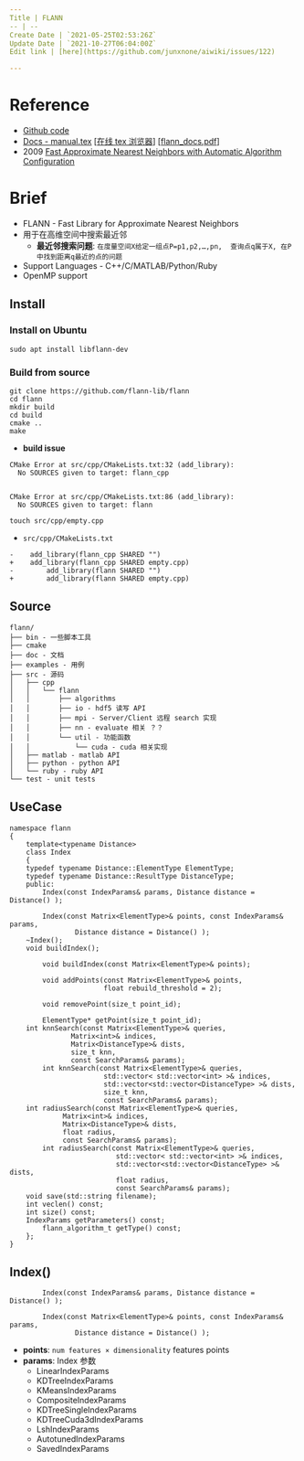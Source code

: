 ```yaml
---
Title | FLANN
-- | --
Create Date | `2021-05-25T02:53:26Z`
Update Date | `2021-10-27T06:04:00Z`
Edit link | [here](https://github.com/junxnone/aiwiki/issues/122)

---
```

# Reference
- [Github code](https://github.com/flann-lib/flann)
- [Docs - manual.tex](https://github.com/flann-lib/flann/blob/master/doc/manual.tex) [[在线 tex 浏览器](http://texviewer.herokuapp.com/)] [[flann_docs.pdf](https://github.com/junxnone/aiwiki/files/7399990/flann_docs.pdf)]
- 2009 [Fast Approximate Nearest Neighbors with Automatic Algorithm Configuration](https://www.cs.ubc.ca/~lowe/papers/09muja.pdf)

# Brief
- FLANN - Fast Library for Approximate Nearest Neighbors
- 用于在高维空间中搜索最近邻
  - **最近邻搜索问题**: `在度量空间X给定一组点P=p1,p2,…,pn,  查询点q属于X, 在P中找到距离q最近的点的问题`
- Support Languages - C++/C/MATLAB/Python/Ruby
- OpenMP support

## Install

### Install on Ubuntu

```
sudo apt install libflann-dev
```

### Build from source

```
git clone https://github.com/flann-lib/flann
cd flann
mkdir build
cd build
cmake ..
make
```

- **build issue**

```
CMake Error at src/cpp/CMakeLists.txt:32 (add_library):
  No SOURCES given to target: flann_cpp


CMake Error at src/cpp/CMakeLists.txt:86 (add_library):
  No SOURCES given to target: flann
```

```
touch src/cpp/empty.cpp
```

- `src/cpp/CMakeLists.txt`

```
-    add_library(flann_cpp SHARED "")
+    add_library(flann_cpp SHARED empty.cpp)
-        add_library(flann SHARED "")
+        add_library(flann SHARED empty.cpp)
```

## Source

```
flann/
├── bin - 一些脚本工具
├── cmake
├── doc - 文档
├── examples - 用例
├── src - 源码
│   ├── cpp
│   │   └── flann
│   │       ├── algorithms
│   │       ├── io - hdf5 读写 API
│   │       ├── mpi - Server/Client 远程 search 实现
│   │       ├── nn - evaluate 相关 ？？
│   │       └── util - 功能函数
│   │           └── cuda - cuda 相关实现
│   ├── matlab - matlab API
│   ├── python - python API
│   └── ruby - ruby API
└── test - unit tests
```


## UseCase

```
namespace flann
{
    template<typename Distance>
    class Index 
    {
	typedef typename Distance::ElementType ElementType;
	typedef typename Distance::ResultType DistanceType;
    public:
        Index(const IndexParams& params, Distance distance = Distance() );
        
        Index(const Matrix<ElementType>& points, const IndexParams& params,
                Distance distance = Distance() );
	~Index();
	void buildIndex();        
        
        void buildIndex(const Matrix<ElementType>& points);
        
        void addPoints(const Matrix<ElementType>& points, 
                       float rebuild_threshold = 2);
        
        void removePoint(size_t point_id);
        
        ElementType* getPoint(size_t point_id);
	int knnSearch(const Matrix<ElementType>& queries, 
		       Matrix<int>& indices, 
		       Matrix<DistanceType>& dists, 
		       size_t knn, 
		       const SearchParams& params);
        int knnSearch(const Matrix<ElementType>& queries,
                       std::vector< std::vector<int> >& indices,
                       std::vector<std::vector<DistanceType> >& dists,
                       size_t knn,
                       const SearchParams& params);
	int radiusSearch(const Matrix<ElementType>& queries, 
			 Matrix<int>& indices, 
			 Matrix<DistanceType>& dists, 
			 float radius, 
			 const SearchParams& params);
        int radiusSearch(const Matrix<ElementType>& queries,
                          std::vector< std::vector<int> >& indices,
                          std::vector<std::vector<DistanceType> >& dists,
                          float radius,
                          const SearchParams& params);
	void save(std::string filename);
	int veclen() const;
	int size() const;
	IndexParams getParameters() const;
        flann_algorithm_t getType() const;
    };
}
```

## Index()
```
        Index(const IndexParams& params, Distance distance = Distance() );
        
        Index(const Matrix<ElementType>& points, const IndexParams& params,
                Distance distance = Distance() );
```

- **points**: `num features × dimensionality` features points
- **params**: Index 参数
  - LinearIndexParams
  - KDTreeIndexParams
  - KMeansIndexParams
  - CompositeIndexParams
  - KDTreeSingleIndexParams
  - KDTreeCuda3dIndexParams
  - LshIndexParams
  - AutotunedIndexParams
  - SavedIndexParams

